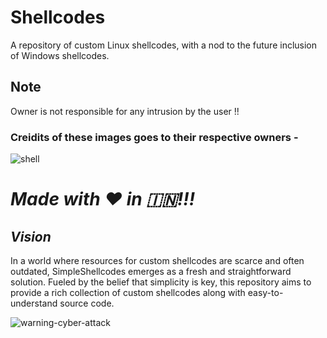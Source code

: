 # Shellcodes
A repository of custom Linux shellcodes, with a nod to the future inclusion of Windows shellcodes.

## Note

Owner is not responsible for any intrusion by the user !!

### Creidits of these images goes to their respective owners - 
![shell](https://github.com/vatsalgupta67/Shellcodes/assets/71017420/f22a619d-c75c-4645-a4f4-8b657a12ae8d)

# ***Made with :heart: in :india:!!!***	


## *Vision*

In a world where resources for custom shellcodes are scarce and often outdated, SimpleShellcodes emerges as a fresh and straightforward solution. Fueled by the belief that simplicity is key, this repository aims to provide a rich collection of custom shellcodes along with easy-to-understand source code.


![warning-cyber-attack](https://github.com/vatsalgupta67/Shellcodes/assets/71017420/d69b9910-b111-4021-b65b-ac83971e833e)
